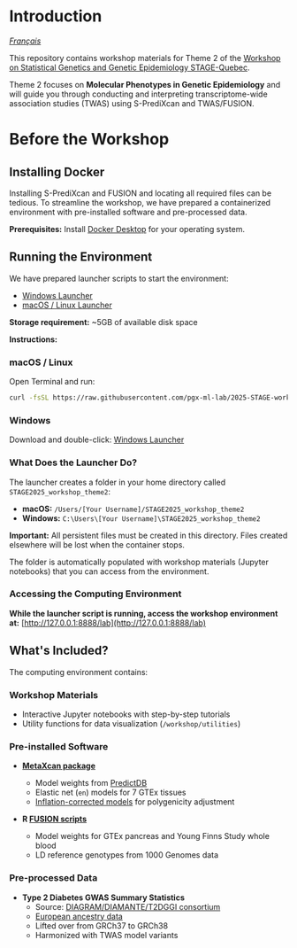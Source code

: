 # Introduction

*[Français](README_fr.md)*

This repository contains workshop materials for Theme 2 of the [Workshop on Statistical Genetics and Genetic Epidemiology STAGE-Quebec](https://www.crmath.ca/en/activities/#/type/activity/id/4039).

Theme 2 focuses on **Molecular Phenotypes in Genetic Epidemiology** and will guide you through conducting and interpreting transcriptome-wide association studies (TWAS) using S-PrediXcan and TWAS/FUSION.

# Before the Workshop

## Installing Docker

Installing S-PrediXcan and FUSION and locating all required files can be tedious. To streamline the workshop, we have prepared a containerized environment with pre-installed software and pre-processed data. 

**Prerequisites:** Install [Docker Desktop](https://www.docker.com/) for your operating system.

## Running the Environment

We have prepared launcher scripts to start the environment:

- [Windows Launcher](https://raw.githubusercontent.com/pgx-ml-lab/2025-STAGE-workshop-TWAS/refs/heads/main/run_workshop_environment_windows.bat)
- [macOS / Linux Launcher](https://raw.githubusercontent.com/pgx-ml-lab/2025-STAGE-workshop-TWAS/refs/heads/main/run_workshop_environment_macOS_linux.sh)

**Storage requirement:** ~5GB of available disk space

**Instructions:**

### macOS / Linux
Open Terminal and run:
```bash
curl -fsSL https://raw.githubusercontent.com/pgx-ml-lab/2025-STAGE-workshop-TWAS/refs/heads/main/run_workshop_environment_macOS_linux.sh | sh
```

### Windows
Download and double-click: [Windows Launcher](https://raw.githubusercontent.com/pgx-ml-lab/2025-STAGE-workshop-TWAS/refs/heads/main/run_workshop_environment_windows.bat)

### What Does the Launcher Do?

The launcher creates a folder in your home directory called `STAGE2025_workshop_theme2`:
- **macOS:** `/Users/[Your Username]/STAGE2025_workshop_theme2`
- **Windows:** `C:\Users\[Your Username]\STAGE2025_workshop_theme2`

**Important:** All persistent files must be created in this directory. Files created elsewhere will be lost when the container stops.

The folder is automatically populated with workshop materials (Jupyter notebooks) that you can access from the environment.

### Accessing the Computing Environment

**While the launcher script is running, access the workshop environment at:**
[http://127.0.0.1:8888/lab](http://127.0.0.1:8888/lab)

## What's Included?

The computing environment contains:

### Workshop Materials
- Interactive Jupyter notebooks with step-by-step tutorials
- Utility functions for data visualization (`/workshop/utilities`)

### Pre-installed Software
- **[MetaXcan package](https://github.com/hakyimlab/MetaXcan)**
  - Model weights from [PredictDB](https://predictdb.hakyimlab.org/)
  - Elastic net (`en`) models for 7 GTEx tissues
  - [Inflation-corrected models](https://predictdb.hakyimlab.org/post/2024/11/11/twas-inflation-corrected-models/) for polygenicity adjustment

- **R [FUSION scripts](http://gusevlab.org/projects/fusion/)**
  - Model weights for GTEx pancreas and Young Finns Study whole blood
  - LD reference genotypes from 1000 Genomes data

### Pre-processed Data
- **Type 2 Diabetes GWAS Summary Statistics**
  - Source: [DIAGRAM/DIAMANTE/T2DGGI consortium](https://diagram-consortium.org/index.html)
  - [European ancestry data](https://www.nature.com/articles/s41588-022-01058-3)
  - Lifted over from GRCh37 to GRCh38
  - Harmonized with TWAS model variants
